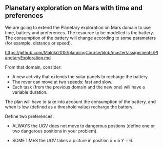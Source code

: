 ## Planetary exploration on Mars with time and preferences

We are going to extend the Planetary exploration on Mars domain to use time, battery and preferences. The resource to be modelled is the battery. The consumption of the battery will change according to some parameters (for example, distance or speed).

https://github.com/Malola2015/planningCourse/blob/master/assignments/PlanetaryExploration.md

From that domain, consider:  
- A new activity that extends the solar panels to recharge the battery.
- The rover can move at two speeds: fast and slow.
- Each task (from the previous domain and the new one) will have a variable duration. 

The plan will have to take into account the consumption of the battery, and when is low (defined as a threshold value) recharge the battery.

Define two preferences:

- ALWAYS the UGV does not move to dangerous postions (define one or two dangerous positions in your problem).

- SOMETIMES the UGV takes a picture in position x = 5 Y = 6.
